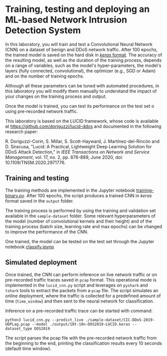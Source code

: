 # Training, testing and deploying an ML-based Network Intrusion Detection System

In this laboratory, you will train and test a Convolutional Neural Network (CNN) on a dataset of benign and DDoS network traffic. After 100 epochs, the trained model is saved on the hard disk in [*keras* format](https://www.tensorflow.org/guide/keras/serialization_and_saving). The accuracy of the resulting model, as well as the duration of the training process, depends on a range of variables, such as the model's hyper-parameters, the model's layers (fully connected, convolutional), the optimizer (e.g., SGD or Adam) and on the number of training epochs.    

Although all these parameters can be tuned with automated procedures, in this laboratory you will modify them manually to understand the impact of your changes on the training process and output.

Once the model is trained, you can test its performance on the test set o using pre-recorded network traffic.

This laboratory is based on the LUCID framework, whose code is available at https://github.com/doriguzzi/lucid-ddos and documented in the following research paper:

R. Doriguzzi-Corin, S. Millar, S. Scott-Hayward, J. Martínez-del-Rincón and D. Siracusa, "Lucid: A Practical, Lightweight Deep Learning Solution for DDoS Attack Detection," in *IEEE Transactions on Network and Service Management*, vol. 17, no. 2, pp. 876-889, June 2020, doi: 10.1109/TNSM.2020.2971776.

## Training and testing
The training methods are implemented in the Jupyter notebook [training-binary.py](./training-binary.ipynb). After 100 epochs, the script produces a trained CNN in *keras* format saved in the ```output``` folder.

The training process is performed by using the training and validation set available in the ```sample-dataset``` folder. Some relevant hyperparameters of the model (number of convolutional kernels and their height) and of the training process (batch size, learning rate and max epochs) can be changed to improve the performance of the CNN.

One trained, the model can be tested on the test set through the Jupyter notebook [classify.ipynp](./classify.ipynb)

## Simulated deployment
Once trained, the CNN can perform inference on live network traffic or on pre-recorded traffic traces saved in ```pcap``` format. This operational mode is implemented in the ```lucid_cnn.py``` script and leverages on ```pyshark``` and ```tshark``` tools to extract the packets from a ```pcap``` file. The script simulates an online deployment, where the traffic is collected for a predefined amount of time (```time_window```) and then sent to the neural network for classification.

Inference on a pre-recorded traffic trace can be started with command:

```
python3 lucid_cnn.py --predict_live ./sample-dataset/CIC-DDoS-2019-UDPLag.pcap --model ./output/10t-10n-DOS2019-LUCID.keras --dataset_type DOS2019
```

The script parses the pcap file with the pre-recorded network traffic from the beginning to the end, printing the classification results every 10 seconds (default time window).